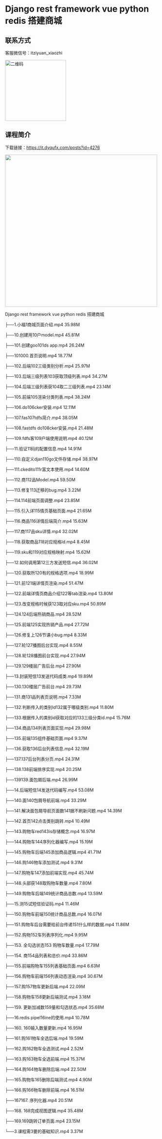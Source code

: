 # Django rest framework vue python redis 搭建商城

## 联系方式

客服微信号：itziyuan_xiaozhi

<img src="https://ziyuanyun.oss-cn-guangzhou.aliyuncs.com/common/20240614073449/666b82192834a.jpg" width="200" height="200" alt="二维码">

## 课程简介

下载链接：https://it.dyqufx.com/posts?id=4276

<img src="https://ziyuanyun.oss-cn-guangzhou.aliyuncs.com/yun/20240720073033/669af7199e4f1.jpg" width="500" alt="">

  

 Django rest framework vue python redis 搭建商城

 ├──1.小福1商城页面介绍.mp4 35.98M

 ├──10.创建用10户model.mp4 45.81M

 ├──101.创建goo101ds app.mp4 26.24M

 ├──101000.首页说明.mp4 18.77M

 ├──102.后端102三级类别分析.mp4 25.97M

 ├──103.后端三级列表103获取顶级列表.mp4 34.27M

 ├──104.后端三级列表获104取二三级列表.mp4 23.14M

 ├──105.前端105渲染分类列表.mp4 38.24M

 ├──106.do106cker安装.mp4 12.11M

 ├──107.fas107tdfs简介.mp4 38.05M

 ├──108.fastdfs do108cker安装.mp4 21.48M

 ├──109.fdfs客109户端使用说明.mp4 40.12M

 ├──11.验证11码的配置信息.mp4 14.91M

 ├──110.自定义djan110go文件存储.mp4 38.97M

 ├──111.ckedito111r富文本使用.mp4 14.60M

 ├──112.商112品Model.mp4 59.50M

 ├──113.修复113迁移的bug.mp4 3.22M

 ├──114.114前端页面调整.mp4 23.85M

 ├──115.引入详115情页基础页面.mp4 21.65M

 ├──116.商品116详情后端简介.mp4 15.63M

 ├──117.商117品sku详情.mp4 32.02M

 ├──118.获取商品118对应规格Id.mp4 8.45M

 ├──119.sku和119对应规格映射.mp4 15.62M

 ├──12.如何调用第12三方发送短信.mp4 36.02M

 ├──120.获取所120有的规格选项.mp4 18.99M

 ├──121.前121端详情页渲染.mp4 51.47M

 ├──122.前端详情页商品介绍122等tab渲染.mp4 13.80M

 ├──123.改变规格时候获123取对应sku.mp4 50.89M

 ├──124.124后端热销商品.mp4 28.52M

 ├──125.前端125实现热销产品.mp4 27.72M

 ├──126.修复上126节课小bug.mp4 8.33M

 ├──127.轮127播图后台实现.mp4 8.55M

 ├──128.轮128播图前台实现.mp4 27.94M

 ├──129.129楼层广告后台.mp4 27.90M

 ├──13.封装短信13发送代码成类.mp4 19.89M

 ├──130.130楼层广告前台.mp4 29.73M

 ├──131.商131品列表页说明.mp4 7.33M

 ├──132.判断传入的类别Id132属于哪级类别.mp4 11.80M

 ├──133.根据传入的类别id获取对应的133三级分类id.mp4 15.76M

 ├──134.商品134列表页面实现.mp4 29.98M

 ├──135.前端135组件基础页面.mp4 9.37M

 ├──136.获取136后台列表信息.mp4 32.19M

 ├──137.137后台列表分页.mp4 24.31M

 ├──138.138前端排序实现.mp4 20.25M

 ├──139139.面包屑后端.mp4 26.99M

 ├──14.后端短信14发送代码编写.mp4 53.08M

 ├──140.面140包屑导航前端.mp4 33.29M

 ├──141.解决面包屑导航页面数141据不刷新问题.mp4 14.39M

 ├──142.首页142点击类别跳转.mp4 10.49M

 ├──143.购物车red143is存储概念.mp4 16.97M

 ├──144.购物车144序列化器编写.mp4 15.19M

 ├──145.购物车后端145添加商品逻辑.mp4 41.71M

 ├──146.购146物车添加测试.mp4 9.31M

 ├──147.购物车147添加前端实现.mp4 45.74M

 ├──148.头部获148取购物车数量.mp4 7.80M

 ├──149.购物车后端149统计商品总数.mp4 13.59M

 ├──15.测15试短信验证码.mp4 11.46M

 ├──150.购物车前端150统计商品总数.mp4 16.07M

 ├──151.购物车后台需要给前台传递151什么样的数据.mp4 11.86M

 ├──152.购物152车列表序列化.mp4 9.95M

 ├──153. 全勾选状态153 购物车数量.mp4 17.79M

 ├──154. 商154品列表和总价.mp4 33.86M

 ├──155.前端购物车155列表基础页面.mp4 6.63M

 ├──156.购物车前端156列表动态渲染.mp4 30.67M

 ├──157.购157物车更新后端.mp4 22.09M

 ├──158.购物车158更新后端测试.mp4 3.18M

 ├──159. 更新加减数159量和勾选状态.mp4 35.68M

 ├──16.redis pipel16ine的使用.mp4 10.78M

 ├──160. 160输入数量更新.mp4 16.95M

 ├──161.购161物车全选后端.mp4 19.59M

 ├──162.购162物车全选测试.mp4 2.52M

 ├──163.购163物车全选前端.mp4 15.37M

 ├──164.购164物车删除后端.mp4 22.50M

 ├──165.购物车165删除后端测试.mp4 4.90M

 ├──166.购166物车删除前端.mp4 16.51M

 ├──167167. 序列化器.mp4 20.51M

 ├──168. 168完成视图逻辑.mp4 35.48M

 ├──169.169跳转订单页面.mp4 23.15M

 └──3.课程需3要的基础知识.mp4 3.37M

  